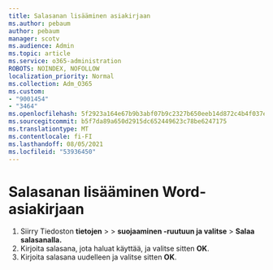 ```yaml
---
title: Salasanan lisääminen asiakirjaan
ms.author: pebaum
author: pebaum
manager: scotv
ms.audience: Admin
ms.topic: article
ms.service: o365-administration
ROBOTS: NOINDEX, NOFOLLOW
localization_priority: Normal
ms.collection: Adm_O365
ms.custom:
- "9001454"
- "3464"
ms.openlocfilehash: 5f2923a164e67b9b3abf07b9c2327b650eeb14d872c4b4f037e0c82a209c5728
ms.sourcegitcommit: b5f7da89a650d2915dc652449623c78be6247175
ms.translationtype: MT
ms.contentlocale: fi-FI
ms.lasthandoff: 08/05/2021
ms.locfileid: "53936450"
---
```

# <a name="add-a-password-to-a-word-document"></a>Salasanan lisääminen Word-asiakirjaan

1. Siirry Tiedoston **tietojen**  >    >  **suojaaminen -ruutuun ja valitse**  >  **Salaa salasanalla.**
2. Kirjoita salasana, jota haluat käyttää, ja valitse sitten **OK**.
3. Kirjoita salasana uudelleen ja valitse sitten **OK**.